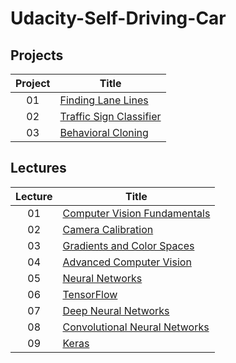 # Udacity-Self-Driving-Car
## Projects
|Project| Title |
| :---: | ----- |
|01|[Finding Lane Lines](project/project01)
|02|[Traffic Sign Classifier](project/project02)
|03|[Behavioral Cloning](project/project03)

## Lectures
|Lecture| Title |
| :---: | ----- |
|01|[Computer Vision Fundamentals](lecture/lecture01)
|02|[Camera Calibration](lecture/lecture02)
|03|[Gradients and Color Spaces](lecture/lecture03)
|04|[Advanced Computer Vision](lecture/lecture04)
|05|[Neural Networks](lecture/lecture05)
|06|[TensorFlow](lecture/lecture06)
|07|[Deep Neural Networks](lecture/lecture07)
|08|[Convolutional Neural Networks](lecture/lecture08)
|09|[Keras](lecture/lecture09)


